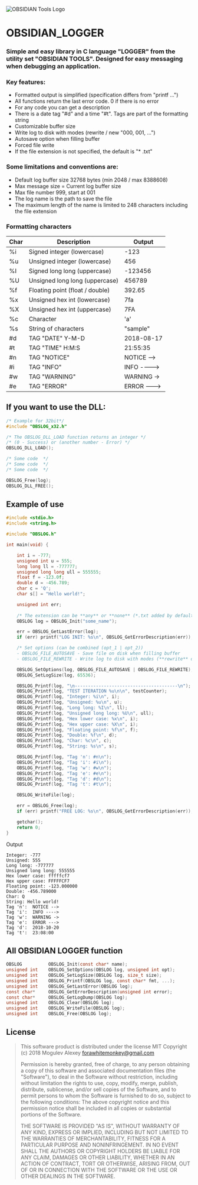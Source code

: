 ![OBSIDIAN Tools Logo](https://raw.githubusercontent.com/whitemonkeystuff/OBSIDIAN_LOGGER/master/OBS%20Logo.jpg)

# OBSIDIAN_LOGGER

### Simple and easy library in C language "LOGGER" from the utility set "OBSIDIAN TOOLS". Designed for easy messaging when debugging an application.


### Key features:

  - Formatted output is simplified (specification differs from "printf ...")
  - All functions return the last error code. 0 if there is no error
  - For any code you can get a description
  - There is a date tag "#d" and a time "#t". Tags are part of the formatting string
  - Customizable buffer size
  - Write log to disk with modes (rewrite / new "000, 001, ...")
  - Autosave option when filling buffer
  - Forced file write
  - If the file extension is not specified, the default is "* .txt"

### Some limitations and conventions are:

 - Default log buffer size 32768 bytes (min 2048 / max 8388608)
 - Max message size = Current log buffer size
 - Max file number 999, start at 001
 - The log name is the path to save the file
 - The maximum length of the name is limited to 248 characters including the file extension
 
 
### Formatting characters

Char | Description | Output
---- | ----------- | ------
%i | Signed integer (lowercase) | -123
%u | Unsigned integer (lowercase) | 456
%I | Signed long long (uppercase) | -123456
%U | Unsigned long long (uppercase) | 456789
%f | Floating point (float / double) | 392.65
%x | Unsigned hex int (lowercase) | 7fa
%X | Unsigned hex int (uppercase) | 7FA
%c | Character | 'a'
%s | String of characters | "sample"
#d | TAG "DATE" Y-M-D | 2018-08-17
#t | TAG "TIME" H:M:S | 21:55:35
#n | TAG "NOTICE" | NOTICE -->
#i | TAG "INFO" | INFO ---->
#w | TAG "WARNING" | WARNING ->
#e | TAG "ERROR" | ERROR --->


## If you want to use the **DLL**:
```C
/* Example for 32bit*/
#include "OBSLOG_x32.h"

/* The OBSLOG_DLL_LOAD function returns an integer */
/* (0 - Success) or (another number - Error) */   
OBSLOG_DLL_LOAD();

/* Some code  */
/* Some code  */
/* Some code  */

OBSLOG_Free(log);
OBSLOG_DLL_FREE();
```
## Example of use

```C
#include <stdio.h>
#include <string.h>

#include "OBSLOG.h"

int main(void) {

	int i = -777;
	unsigned int u = 555;
	long long ll = -777777;
	unsigned long long ull = 555555;
	float f = -123.0f;
	double d = -456.789;
	char c = 'Q';
	char s[] = "Hello world!";

	unsigned int err;
	
	/* The extension can be **any** or **none** (*.txt added by default) */
	OBSLOG log = OBSLOG_Init("some_name");

	err = OBSLOG_GetLastError(log);
	if (err) printf("LOG INIT: %s\n", OBSLOG_GetErrorDescription(err));

	/* Set options (can be combined (opt_1 | opt_2))
	- OBSLOG_FILE_AUTOSAVE - Save file on disk when filling buffer
	- OBSLOG_FILE_REWRITE - Write log to disk with modes (**rewrite** or **new** "000, 001, ...") */

	OBSLOG_SetOptions(log, OBSLOG_FILE_AUTOSAVE | OBSLOG_FILE_REWRITE);
	OBSLOG_SetLogSize(log, 65536);

	OBSLOG_Printf(log, "\n---------------------------------------\n");
	OBSLOG_Printf(log, "TEST ITERATION %u\n\n", testCounter);
	OBSLOG_Printf(log, "Integer: %i\n", i);
	OBSLOG_Printf(log, "Unsigned: %u\n", u);
	OBSLOG_Printf(log, "Long long: %I\n", ll);
	OBSLOG_Printf(log, "Unsigned long long: %U\n", ull);
	OBSLOG_Printf(log, "Hex lower case: %x\n", i);
	OBSLOG_Printf(log, "Hex upper case: %X\n", i);
	OBSLOG_Printf(log, "Floating point: %f\n", f);
	OBSLOG_Printf(log, "Double: %f\n", d);
	OBSLOG_Printf(log, "Char: %c\n", c);
	OBSLOG_Printf(log, "String: %s\n", s);

	OBSLOG_Printf(log, "Tag 'n': #n\n");
	OBSLOG_Printf(log, "Tag 'i': #i\n");
	OBSLOG_Printf(log, "Tag 'w': #w\n");
	OBSLOG_Printf(log, "Tag 'e': #e\n");
	OBSLOG_Printf(log, "Tag 'd': #d\n");
	OBSLOG_Printf(log, "Tag 't': #t\n");

	OBSLOG_WriteFile(log);

	err = OBSLOG_Free(log);
	if (err) printf("FREE LOG: %s\n", OBSLOG_GetErrorDescription(err));

	getchar();
	return 0;
}
```

Output
```
Integer: -777
Unsigned: 555
Long long: -777777
Unsigned long long: 555555
Hex lower case: fffffcf7
Hex upper case: FFFFFCF7
Floating point: -123.000000
Double: -456.789000
Char: Q
String: Hello world!
Tag 'n':  NOTICE --> 
Tag 'i':  INFO ----> 
Tag 'w':  WARNING -> 
Tag 'e':  ERROR ---> 
Tag 'd':  2018-10-20 
Tag 't':  23:08:00
```

## All OBSIDIAN LOGGER function
```C
OBSLOG          OBSLOG_Init(const char* name);
unsigned int    OBSLOG_SetOptions(OBSLOG log, unsigned int opt);
unsigned int    OBSLOG_SetLogSize(OBSLOG log, size_t size);
unsigned int    OBSLOG_Printf(OBSLOG log, const char* fmt, ...);
unsigned int    OBSLOG_GetLastError(OBSLOG log);
const char*     OBSLOG_GetErrorDescription(unsigned int error);
const char*     OBSLOG_GetLogDump(OBSLOG log);
unsigned int    OBSLOG_Clear(OBSLOG log);
unsigned int    OBSLOG_WriteFile(OBSLOG log);
unsigned int    OBSLOG_Free(OBSLOG log);
```

## License

> This software product is distributed under the license MIT
> Copyright (c) 2018 Mogulev Alexey forawhitemonkey@gmail.com
> 
> Permission is hereby granted, free of charge, to any person obtaining a copy
> of this software and associated documentation files (the "Software"), to deal
> in the Software without restriction, including without limitation the rights
> to use, copy, modify, merge, publish, distribute, sublicense, and/or sell
> copies of the Software, and to permit persons to whom the Software is
> furnished to do so, subject to the following conditions: 
> The above copyright notice and this permission notice shall be included in all
> copies or substantial portions of the Software.
> 
> THE SOFTWARE IS PROVIDED "AS IS", WITHOUT WARRANTY OF ANY KIND, EXPRESS OR
> IMPLIED, INCLUDING BUT NOT LIMITED TO THE WARRANTIES OF MERCHANTABILITY,
> FITNESS FOR A PARTICULAR PURPOSE AND NONINFRINGEMENT. IN NO EVENT SHALL THE
> AUTHORS OR COPYRIGHT HOLDERS BE LIABLE FOR ANY CLAIM, DAMAGES OR OTHER
> LIABILITY, WHETHER IN AN ACTION OF CONTRACT, TORT OR OTHERWISE, ARISING FROM,
> OUT OF OR IN CONNECTION WITH THE SOFTWARE OR THE USE OR OTHER DEALINGS IN THE
> SOFTWARE.
